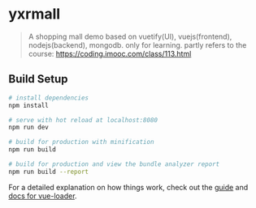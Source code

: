 # yxrmall

> A shopping mall demo based on vuetify(UI), vuejs(frontend), nodejs(backend), mongodb. only for learning.
partly refers to the course: https://coding.imooc.com/class/113.html

## Build Setup

``` bash
# install dependencies
npm install

# serve with hot reload at localhost:8080
npm run dev

# build for production with minification
npm run build

# build for production and view the bundle analyzer report
npm run build --report
```

For a detailed explanation on how things work, check out the [guide](http://vuejs-templates.github.io/webpack/) and [docs for vue-loader](http://vuejs.github.io/vue-loader).
